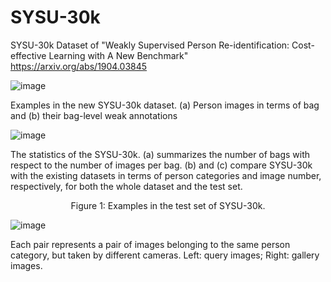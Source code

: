 # SYSU-30k
SYSU-30k Dataset of "Weakly Supervised Person Re-identification: Cost-effective Learning with A New Benchmark" https://arxiv.org/abs/1904.03845

![image](https://github.com/wanggrun/SYSU-30k/blob/master/sysu30k.png)

 Examples in the new SYSU-30k dataset. (a) Person images in terms of bag and (b) their bag-level weak annotations



![image](https://github.com/wanggrun/SYSU-30k/blob/master/sysu30_stat.png)

The statistics of the SYSU-30k. (a) summarizes the number of bags with respect to the number of images per bag. (b) and (c) compare SYSU-30k with the existing datasets in terms of person categories and image number, respectively, for both the whole dataset and the test set.




<p align='center'>Figure 1: Examples in the test set of SYSU-30k.</p> 

![image](https://github.com/wanggrun/SYSU-30k/blob/master/sysu30k_test.png)

Each pair represents a pair of images belonging to the same person category, but taken by different cameras. Left: query images; Right: gallery images.

